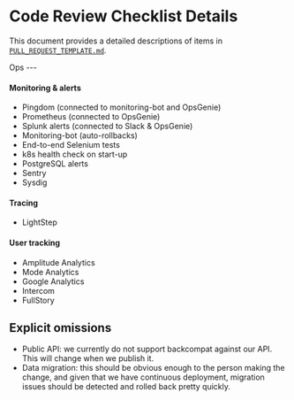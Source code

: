 Code Review Checklist Details
=============================

This document provides a detailed descriptions of items in [`PULL_REQUEST_TEMPLATE.md`](PULL_REQUEST_TEMPLATE.md).

<a id="ops">
Ops
---

#### Monitoring & alerts

- Pingdom (connected to monitoring-bot and OpsGenie)
- Prometheus (connected to OpsGenie)
- Splunk alerts (connected to Slack & OpsGenie)
- Monitoring-bot (auto-rollbacks)
- End-to-end Selenium tests
- k8s health check on start-up
- PostgreSQL alerts
- Sentry
- Sysdig

#### Tracing

- LightStep

#### User tracking

- Amplitude Analytics
- Mode Analytics
- Google Analytics
- Intercom
- FullStory

Explicit omissions
------------------

- Public API: we currently do not support backcompat against our API. This will change when we publish it.
- Data migration: this should be obvious enough to the person making the change, and given that we have continuous deployment, migration issues should be detected and rolled back pretty quickly.
